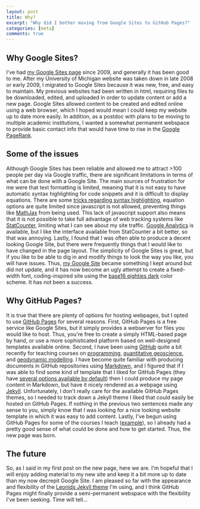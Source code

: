 ```yaml
---
layout: post
title: Why?
excerpt: "Why did I bother moving from Google Sites to GitHub Pages?"
categories: [meta]
comments: true
---
```

## Why Google Sites?
I've had [my Google Sites page](https://sites.google.com/site/dwhipp) since 2009, and generally it has been good to me.
After my University of Michigan website was taken down in late 2008 or early 2009, I migrated to Google Sites because it was new, free, and easy to maintain.
My previous websites had been written in html, requiring files to be downloaded, edited, and uploaded in order to update content or add a new page.
Google Sites allowed content to be created and edited online using a web browser, which I hoped would mean I could keep my website up to date more easily.
In addition, as a postdoc with plans to be moving to multiple academic institutions, I wanted a somewhat permanent webspace to provide basic contact info that would have time to rise in the [Google PageRank](https://en.wikipedia.org/wiki/PageRank).

## Some of the issues
Although Google Sites has been reliable and allowed me to attract >100 people per day via Google traffic, there are significant limitations in terms of what can be done with a Google Site.
The main sources of frustration for me were that text formatting is limited, meaning that it is not easy to have automatic syntax highlighting for code snippets and it is difficult to display equations.
There are some [tricks regarding syntax highlighting](https://sites.google.com/site/sachinkagarwal/home/code-snippets/code-syntax-highlighting-in-google-sites), equation options are quite limited since javascript is not allowed, preventing things like [MathJax](https://www.mathjax.org/) from being used.
This lack of javascript support also means that it is not possible to take full advantage of web tracking systems like [StatCounter](https://statcounter.com/), limiting what I can see about my site traffic.
[Google Analytics](https://analytics.google.com) is available, but I like the interface available from StatCounter a bit better, so that was annoying.
Lastly, I found that I was often able to produce a decent looking Google Site, but there were frequently things that I would like to have changed in the page layout.
The simplicity of Google Sites is great, but if you like to be able to dig in and modify things to look the way you like, you will have issues.
Thus, [my Google Site](https://sites.google.com/site/dwhipp/) became something I kept around but did not update, and it has now become an ugly attempt to create a fixed-width font, coding-inspired site using the [base16 eighties dark](https://chriskempson.github.io/base16/) color scheme.
It has not been a success.

## Why GitHub Pages?
It is true that there are plenty of options for hosting webpages, but I opted to use [GitHub Pages](https://pages.github.com/) for several reasons.
First, GitHub Pages is a free service like Google Sites, but it simply provides a webserver for files you would like to host.
Thus, you're free to create a simply HTML-based page by hand, or use a more sophisticated platform based on well-designed templates available online.
Second, I have been using [GitHub](https://github.com/) quite a bit recently for teaching courses on [programming](https://github.com/Python-for-geo-people), [quantitative geoscience](https://github.com/Intro-Quantitative-Geology), and [geodynamic modelling](https://github.com/IntroGM).
I have become quite familiar with producing documents in GitHub repositories using [Markdown](https://en.wikipedia.org/wiki/Markdown), and I figured that if I was able to find some kind of template that I liked for GitHub Pages (they have [several options available by default](https://github.com/blog/1081-instantly-beautiful-project-pages)) then I could produce my page content in Markdown, but have it nicely rendered as a webpage using [Jekyll](https://jekyllrb.com/).
Unfortunately, I don't really care for the available GitHub Pages themes, so I needed to track down a Jekyll theme I liked that could easily be hosted on GitHub Pages.
If nothing in the previous two sentences made any sense to you, simply know that I was looking for a nice looking website template in which it was easy to add content.
Lastly, I've begun using GitHub Pages for some of the courses I teach ([example](https://introgm.github.io/)), so I already had a pretty good sense of what could be done and how to get started.
Thus, the new page was born.

## The future
So, as I said in my first post on the new page, here we are.
I'm hopeful that I will enjoy adding material to my new site and keep it a bit more up to date than my now decrepit Google Site.
I am pleased so far with the appearance and flexibility of the [Leonids Jekyll theme](https://github.com/renyuanz/leonids) I'm using, and I think GitHub Pages might finally provide a semi-permanent webspace with the flexibility I've been seeking.
Time will tell...
